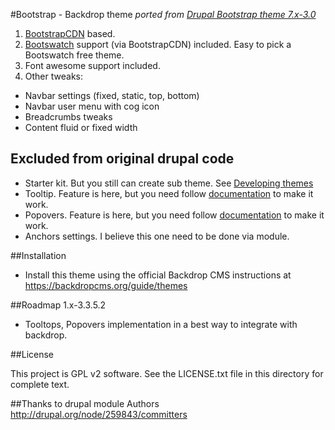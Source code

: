 #Bootstrap - Backdrop theme 
*ported from [Drupal Bootstrap theme 7.x-3.0](https://www.drupal.org/project/bootstrap)*

1. [BootstrapCDN](http://bootstrapcdn.com/) based.
2. [Bootswatch](http://bootswatch.com) support (via BootstrapCDN) included. Easy to pick a Bootswatch free theme.
3. Font awesome support included.
4. Other tweaks:
  - Navbar settings (fixed, static, top, bottom)
  - Navbar user menu with cog icon
  - Breadcrumbs tweaks
  - Content fluid or fixed width
  
## Excluded from original drupal code
  - Starter kit. But you still can create sub theme. See [Developing themes](https://api.backdropcms.org/developing-themes)
  - Tooltip. Feature is here, but you need follow [documentation](http://getbootstrap.com/javascript/#tooltips) to make it work.
  - Popovers.  Feature is here, but you need follow [documentation](http://getbootstrap.com/javascript/#popovers) to make it work.
  - Anchors settings. I believe this one need to be done via module.

##Installation
  - Install this theme using the official Backdrop CMS instructions at
  https://backdropcms.org/guide/themes

##Roadmap
  1.x-3.3.5.2
   - Tooltops, Popovers implementation in a best way to integrate with backdrop.

##License

This project is GPL v2 software. See the LICENSE.txt file in this directory for
complete text.

##Thanks to drupal module Authors
http://drupal.org/node/259843/committers
